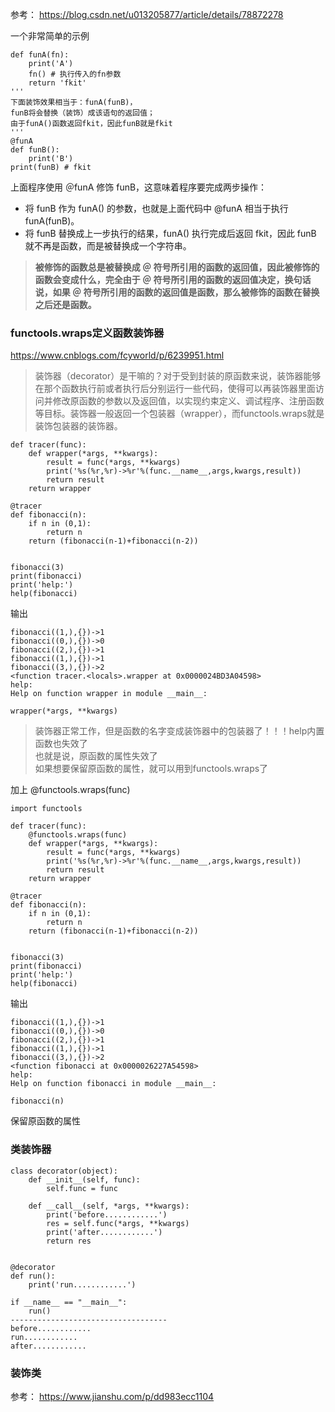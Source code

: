参考： https://blog.csdn.net/u013205877/article/details/78872278

一个非常简单的示例

```
def funA(fn):
    print('A')
    fn() # 执行传入的fn参数
    return 'fkit'
'''
下面装饰效果相当于：funA(funB)，
funB将会替换（装饰）成该语句的返回值；
由于funA()函数返回fkit，因此funB就是fkit
'''
@funA
def funB():
    print('B')
print(funB) # fkit
```
上面程序使用 ＠funA 修饰 funB，这意味着程序要完成两步操作：
- 将 funB 作为 funA() 的参数，也就是上面代码中 @funA 相当于执行 funA(funB)。
- 将 funB 替换成上一步执行的结果，funA() 执行完成后返回 fkit，因此 funB 就不再是函数，而是被替换成一个字符串。

> **被修饰的函数总是被替换成 ＠ 符号所引用的函数的返回值，因此被修饰的函数会变成什么，完全由于 ＠ 符号所引用的函数的返回值决定，换句话说，如果 ＠ 符号所引用的函数的返回值是函数，那么被修饰的函数在替换之后还是函数。**



### functools.wraps定义函数装饰器
https://www.cnblogs.com/fcyworld/p/6239951.html

> 装饰器（decorator）是干嘛的？对于受到封装的原函数来说，装饰器能够在那个函数执行前或者执行后分别运行一些代码，使得可以再装饰器里面访问并修改原函数的参数以及返回值，以实现约束定义、调试程序、注册函数等目标。装饰器一般返回一个包装器（wrapper），而functools.wraps就是装饰包装器的装饰器。

```
def tracer(func):
    def wrapper(*args, **kwargs):
        result = func(*args, **kwargs)
        print('%s(%r,%r)->%r'%(func.__name__,args,kwargs,result))
        return result
    return wrapper

@tracer
def fibonacci(n):
    if n in (0,1):
        return n
    return (fibonacci(n-1)+fibonacci(n-2))


fibonacci(3)
print(fibonacci)
print('help:')
help(fibonacci)
```
输出

```
fibonacci((1,),{})->1
fibonacci((0,),{})->0
fibonacci((2,),{})->1
fibonacci((1,),{})->1
fibonacci((3,),{})->2
<function tracer.<locals>.wrapper at 0x0000024BD3A04598>
help:
Help on function wrapper in module __main__:

wrapper(*args, **kwargs)
```


> 装饰器正常工作，但是函数的名字变成装饰器中的包装器了！！！help内置函数也失效了  
也就是说，原函数的属性失效了  
如果想要保留原函数的属性，就可以用到functools.wraps了

加上 @functools.wraps(func)

```
import functools

def tracer(func):
    @functools.wraps(func)
    def wrapper(*args, **kwargs):
        result = func(*args, **kwargs)
        print('%s(%r,%r)->%r'%(func.__name__,args,kwargs,result))
        return result
    return wrapper

@tracer
def fibonacci(n):
    if n in (0,1):
        return n
    return (fibonacci(n-1)+fibonacci(n-2))


fibonacci(3)
print(fibonacci)
print('help:')
help(fibonacci)
```
输出

```
fibonacci((1,),{})->1
fibonacci((0,),{})->0
fibonacci((2,),{})->1
fibonacci((1,),{})->1
fibonacci((3,),{})->2
<function fibonacci at 0x0000026227A54598>
help:
Help on function fibonacci in module __main__:

fibonacci(n)
```
保留原函数的属性


### 类装饰器

```
class decorator(object):
    def __init__(self, func):
        self.func = func

    def __call__(self, *args, **kwargs):
        print('before............')
        res = self.func(*args, **kwargs)
        print('after............')
        return res


@decorator
def run():
    print('run............')

if __name__ == "__main__":
    run()
-----------------------------------
before............
run............
after............

```

### 装饰类

参考： https://www.jianshu.com/p/dd983ecc1104

